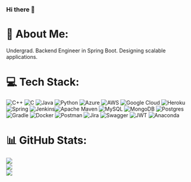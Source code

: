 ### Hi there 👋
# 💫 About Me:
Undergrad. Backend Engineer in Spring Boot. Designing scalable applications.


# 💻 Tech Stack:
![C++](https://img.shields.io/badge/c++-%2300599C.svg?style=plastic&logo=c%2B%2B&logoColor=white) ![C](https://img.shields.io/badge/c-%2300599C.svg?style=plastic&logo=c&logoColor=white) ![Java](https://img.shields.io/badge/java-%23ED8B00.svg?style=plastic&logo=java&logoColor=white) ![Python](https://img.shields.io/badge/python-3670A0?style=plastic&logo=python&logoColor=ffdd54) ![Azure](https://img.shields.io/badge/azure-%230072C6.svg?style=plastic&logo=azure-devops&logoColor=white) ![AWS](https://img.shields.io/badge/AWS-%23FF9900.svg?style=plastic&logo=amazon-aws&logoColor=white) ![Google Cloud](https://img.shields.io/badge/Google%20Cloud-%234285F4.svg?style=plastic&logo=google-cloud&logoColor=white) ![Heroku](https://img.shields.io/badge/heroku-%23430098.svg?style=plastic&logo=heroku&logoColor=white) ![Spring](https://img.shields.io/badge/spring-%236DB33F.svg?style=plastic&logo=spring&logoColor=white) ![Jenkins](https://img.shields.io/badge/jenkins-%232C5263.svg?style=plastic&logo=jenkins&logoColor=white)![Apache Maven](https://img.shields.io/badge/Apache%20Maven-C71A36?style=plastic&logo=Apache%20Maven&logoColor=white) ![MySQL](https://img.shields.io/badge/mysql-%2300f.svg?style=plastic&logo=mysql&logoColor=white) ![MongoDB](https://img.shields.io/badge/MongoDB-%234ea94b.svg?style=plastic&logo=mongodb&logoColor=white) ![Postgres](https://img.shields.io/badge/postgres-%23316192.svg?style=plastic&logo=postgresql&logoColor=white) ![Gradle](https://img.shields.io/badge/Gradle-02303A.svg?style=plastic&logo=Gradle&logoColor=white) ![Docker](https://img.shields.io/badge/docker-%230db7ed.svg?style=plastic&logo=docker&logoColor=white) ![Postman](https://img.shields.io/badge/Postman-FF6C37?style=plastic&logo=postman&logoColor=white) ![Jira](https://img.shields.io/badge/jira-%230A0FFF.svg?style=plastic&logo=jira&logoColor=white) ![Swagger](https://img.shields.io/badge/-Swagger-%23Clojure?style=plastic&logo=swagger&logoColor=white) ![JWT](https://img.shields.io/badge/JWT-black?style=plastic&logo=JSON%20web%20tokens) ![Anaconda](https://img.shields.io/badge/Anaconda-%2344A833.svg?style=plastic&logo=anaconda&logoColor=white)
# 📊 GitHub Stats:
![](https://github-readme-stats.vercel.app/api?username=nevinmathew&theme=calm&hide_border=false&include_all_commits=false&count_private=false)<br/>
![](https://github-readme-streak-stats.herokuapp.com/?user=nevinmathew&theme=calm&hide_border=false)<br/>
![](https://github-readme-stats.vercel.app/api/top-langs/?username=nevinmathew&theme=calm&hide_border=false&include_all_commits=false&count_private=false&layout=compact)
